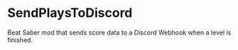 # SendPlaysToDiscord
Beat Saber mod that sends score data to a Discord Webhook when a level is finished.
